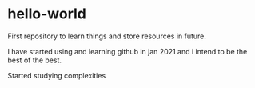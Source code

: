 # hello-world
First repository to learn things and store resources in future.

I have started using and learning github in jan 2021 and i intend to be the best of the best.

Started studying complexities

